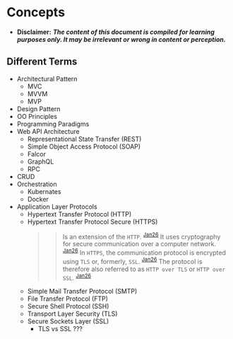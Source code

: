 # Concepts
- **Disclaimer:** ***The content of this document is compiled for learning purposes only. It may be irrelevant or wrong in content or perception.***
## Different Terms
- Architectural Pattern
    - MVC
    - MVVM
    - MVP
- Design Pattern
- OO Principles
- Programming Paradigms
- Web API Architecture
    - Representational State Transfer (REST)
    - Simple Object Access Protocol (SOAP)
    - Falcor
    - GraphQL
    - RPC
- CRUD
- Orchestration
    - Kubernates
    - Docker
- Application Layer Protocols
    - Hypertext Transfer Protocol (HTTP)
    - Hypertext Transfer Protocol Secure (HTTPS)
        >> Is an extension of the `HTTP`. <sup>[Jan26](https://en.wikipedia.org/wiki/HTTPS)</sup>
        >> It uses cryptography for secure communication over a computer network. <sup>[Jan26](https://en.wikipedia.org/wiki/HTTPS)</sup>
        >> In `HTTPS`, the communication protocol is encrypted using `TLS` or, formerly, `SSL`. <sup>[Jan26](https://en.wikipedia.org/wiki/HTTPS)</sup>
        >> The protocol is therefore also referred to as `HTTP over TLS` or `HTTP over SSL`. <sup>[Jan26](https://en.wikipedia.org/wiki/HTTPS)</sup>
    - Simple Mail Transfer Protocol (SMTP)
    - File Transfer Protocol (FTP)
    - Secure Shell Protocol (SSH)
    - Transport Layer Security (TLS)
    - Secure Sockets Layer (SSL)
        - TLS vs SSL ???